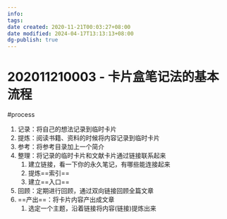 ```yaml
---
info:
tags: 
date created: 2020-11-21T00:03:27+08:00
date modified: 2024-04-17T13:13:13+08:00
dg-publish: true
---
```


# 202011210003 - 卡片盒笔记法的基本流程

#process 

1.  记录：将自己的想法记录到临时卡片
2.  提炼：阅读书籍、资料的时候将内容记录到临时卡片
3.  参考：将参考目录加上一个简介
4.  整理：将记录的临时卡片和文献卡片通过链接联系起来
    1.  建立链接，看一下你的永久笔记，有哪些能连接起来
    2.  提炼==索引==
    3.  建立==入口==
5.  回顾：定期进行回顾，通过双向链接回顾全篇文章
6.  ==产出==：将卡片内容产出成文章
    1. 选定一个主题，沿着链接将内容(链接)提炼出来
